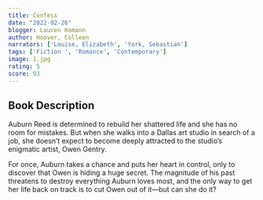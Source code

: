 ```yaml
---
title: Confess
date: "2022-02-26"
blogger: Lauren Hamann
author: Hoover, Colleen
narrators: ['Louise, Elizabeth', 'York, Sebastian']
tags: ['Fiction ', 'Romance', 'Contemporary']
image: 1.jpg
rating: 5
score: 93
---
```



## Book Description 

Auburn Reed is determined to rebuild her shattered life and she has no room for mistakes. But when she walks into a Dallas art studio in search of a job, she doesn’t expect to become deeply attracted to the studio’s enigmatic artist, Owen Gentry.

For once, Auburn takes a chance and puts her heart in control, only to discover that Owen is hiding a huge secret. The magnitude of his past threatens to destroy everything Auburn loves most, and the only way to get her life back on track is to cut Owen out of it—but can she do it?